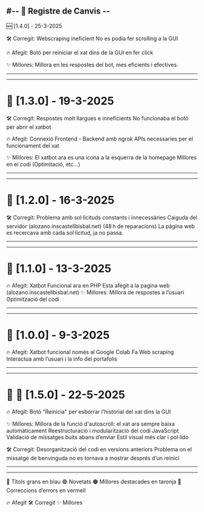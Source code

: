 #-- 📌 Registre de Canvis --
-----------------------------------------------------------------------------------------------------------------
🆕 [1.4.0] - 25-3-2025

🛠️ Corregit:
Webscraping ineficient
No es podia fer scrolling a la GUI

🔥 Afegit:
Botó per reiniciar el xat dins de la GUI en fer click

✨ Millores:
Millora en les respostes del bot, mes eficients i efectives.

-----------------------------------------------------------------------------------------------------------------

-----------------------------------------------------------------------------------------------------------------

# 📌 [1.3.0] - 19-3-2025

🛠️ Corregit:
Respostes molt llargues e inneficients
No funcionaba el botó per abrir el xatbot

🔥 Afegit:
Connexió Frontend - Backend amb ngrok
APIs necessaries per el funcionament del xat

✨ Millores:
El xatbot ara es una icona a la esquerra de la homepage 
Millores en el codi (Optimitació, etc...)

-----------------------------------------------------------------------------------------------------------------

-----------------------------------------------------------------------------------------------------------------
# 📌 [1.2.0] - 16-3-2025

🛠️ Corregit:
Problema amb sol·licituds constants i innecessàries
Caiguda del servidor (alozano.inscastellbisbal.net) (48 h de reparacions)
La pàgina web es recercava amb cada sol·licitud, ja no passa.

-----------------------------------------------------------------------------------------------------------------

-----------------------------------------------------------------------------------------------------------------
# 📌 [1.1.0] - 13-3-2025

🔥 Afegit:
Xatbot Funcional ara en PHP
Esta afegit a la pagina web (alozano.inscastellbisbal.net)
✨ Millores:
Millora de respostes a l’usuari
Optimització del codi

-----------------------------------------------------------------------------------------------------------------

-----------------------------------------------------------------------------------------------------------------
# 📌 [1.0.0] - 9-3-2025

🔥 Afegit:
Xatbot funcional només al Google Colab
Fa Web scraping 
Interactua amb l’usuari i la info del portafolis

-----------------------------------------------------------------------------------------------------------------

-----------------------------------------------------------------------------------------------------------------
# 🔵 📌 [1.5.0] - 22-5-2025

🔥 Afegit:
Botó "Reinicia" per esborrar l'historial del xat dins la GUI

✨ Millores:
Millora de la funció d'autoscroll: el xat ara sempre baixa automàticament
Reestructuració i modularització del codi JavaScript
Validació de missatges buits abans d’enviar
Estil visual més clar i pol·lido

🛠️ Corregit:
Desorganització del codi en versions anteriors
Problema on el missatge de benvinguda no es tornava a mostrar després d’un reinici

-----------------------------------------------------------------------------------------------------------------

-----------------------------------------------------------------------------------------------------------------
























🔵 Títols grans en blau
🟢 Novetats
🟠 Millores destacades en taronja
🔴 Correccions d’errors en vermell

🔥 Afegit
🛠️ Corregit
✨ Millores
